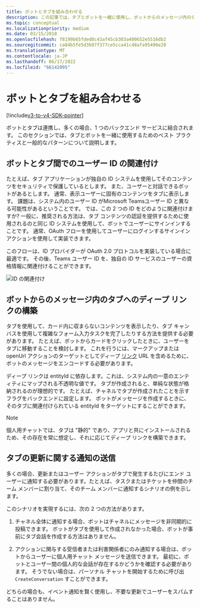 ```yaml
---
title: ボットとタブを組み合わせる
description: この記事では、タブとボットを一緒に使用し、ボットからのメッセージ内のタブへのディープ リンクを構築する方法と、チームボットのタブ開発について説明します。
ms.topic: conceptual
ms.localizationpriority: medium
ms.date: 03/15/2018
ms.openlocfilehash: f8199b65fded8c43af45cb303a400652e5516db2
ms.sourcegitcommit: ca84b5fe5d3b97f377ce5cca41c48afa95496e28
ms.translationtype: MT
ms.contentlocale: ja-JP
ms.lasthandoff: 06/17/2022
ms.locfileid: "66142095"
---
```

# <a name="combine-bots-with-tabs"></a>ボットとタブを組み合わせる

[!include[v3-to-v4-SDK-pointer](~/includes/v3-to-v4-pointer-bots.md)]

ボットとタブは連携し、多くの場合、1 つのバックエンド サービスに結合されます。 このセクションでは、タブとボットを一緒に使用するためのベスト プラクティスと一般的なパターンについて説明します。

## <a name="associating-user-identities-across-bot-and-tab"></a>ボットとタブ間でのユーザー ID の関連付け

たとえば、タブ アプリケーションが独自の ID システムを使用してそのコンテンツをセキュリティで保護しているとします。 また、ユーザーと対話できるボットがあるとします。 通常、表示ユーザーに固有のコンテンツをタブに表示します。 課題は、システム内のユーザー ID がMicrosoft Teamsユーザー ID と異なる可能性があるということです。 では、この 2 つの ID をどのように関連付けますか?
一般に、推奨される方法は、タブ コンテンツの認証を提供するために使用されるのと同じ ID システムを使用して、ボットでユーザーにサインインすることです。 通常、OAuth フローを使用してユーザーにログインするサインイン アクションを使用して実装できます。

このフローは、ID プロバイダーが OAuth 2.0 プロトコルを実装している場合に最適です。 その後、Teams ユーザー ID を、独自の ID サービスのユーザーの資格情報に関連付けることができます。

   ![ID の関連付け](~/assets/images/bots/associating_contexts.png)

## <a name="constructing-deep-links-to-tabs-in-messages-from-your-bot"></a>ボットからのメッセージ内のタブへのディープ リンクの構築

タブを使用して、カード内に収まらないコンテンツを表示したり、タブ キャンバスを使用して複雑なフォーム入力タスクを完了したりする方法を提供する必要があります。 たとえば、ボットからカードをクリックしたときに、ユーザーをタブに移動することを検討します。 これを行うには、マークアップまたは openUrl アクションのターゲットとしてディープ [リンク](~/concepts/build-and-test/deep-links.md) URL を含めるために、ボットのメッセージをエンコードする必要があります。

ディープ リンクは entityId に依存します。これは、システム内の一意のエンティティにマップされる不透明な値です。 タブが作成されると、単純な状態が格納されるのが理想的です。 たとえば、チャネルでタブが作成されたことを示すフラグをバックエンドに設定します。 ボットがメッセージを作成するときに、そのタブに関連付けられている entityId をターゲットにすることができます。

> [!NOTE]
> 個人用チャットでは、タブは "静的" であり、アプリと共にインストールされるため、その存在を常に想定し、それに応じてディープ リンクを構築できます。

## <a name="sending-notifications-for-tab-updates"></a>タブの更新に関する通知の送信

多くの場合、更新またはユーザー アクションがタブで発生するたびにエンド ユーザーに通知する必要があります。たとえば、タスクまたはチケットを仲間のチーム メンバーに割り当て、そのチーム メンバーに通知するシナリオの例を示します。

このシナリオを実現するには、次の 2 つの方法があります。

1. チャネル全体に通知する場合、ボットはチャネルにメッセージを非同期的に投稿できます。 ボットがタブを使用して作成されなかった場合、ボットが事前にタブ会話を作成する方法はありません。

2. アクションに関与する受信者または利害関係者にのみ通知する場合は、ボットからユーザーに個人用チャット メッセージを送信できます。 最初に、ボットとユーザー間の個人的な会話が存在するかどうかを確認する必要があります。 そうでない場合は、パーソナル チャットを開始するために呼び出 `CreateConversation` すことができます。

どちらの場合も、イベント通知を賢く使用し、不要な更新でユーザーをスパムすることはありません。
